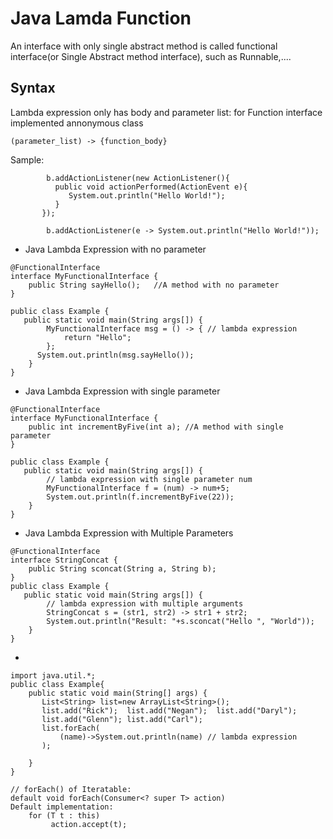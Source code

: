 # Java Lamda Function

An interface with only single abstract method is called functional interface(or Single Abstract method interface), such as Runnable,....

## Syntax
Lambda expression only has body and parameter list: for Function interface implemented annonymous class
```
(parameter_list) -> {function_body}
```
Sample:
```
        b.addActionListener(new ActionListener(){  
          public void actionPerformed(ActionEvent e){  
    	     System.out.println("Hello World!"); 
          }  
       }); 
       
        b.addActionListener(e -> System.out.println("Hello World!")); 
```
- Java Lambda Expression with no parameter
```
@FunctionalInterface
interface MyFunctionalInterface {
    public String sayHello(); 	//A method with no parameter
}

public class Example {
   public static void main(String args[]) {        
    	MyFunctionalInterface msg = () -> { // lambda expression
    		return "Hello";
    	};
      System.out.println(msg.sayHello());
    }
}
```
- Java Lambda Expression with single parameter
```
@FunctionalInterface
interface MyFunctionalInterface {
    public int incrementByFive(int a); //A method with single parameter
}

public class Example {
   public static void main(String args[]) {
        // lambda expression with single parameter num
    	MyFunctionalInterface f = (num) -> num+5;
        System.out.println(f.incrementByFive(22));
    }
}
```
- Java Lambda Expression with Multiple Parameters
```
@FunctionalInterface
interface StringConcat {
    public String sconcat(String a, String b);
}
public class Example {
   public static void main(String args[]) {
        // lambda expression with multiple arguments
    	StringConcat s = (str1, str2) -> str1 + str2;
        System.out.println("Result: "+s.sconcat("Hello ", "World"));
    }
}
```
- 
```
import java.util.*;  
public class Example{  
    public static void main(String[] args) {       
       List<String> list=new ArrayList<String>();  
       list.add("Rick");  list.add("Negan");  list.add("Daryl");         
       list.add("Glenn"); list.add("Carl");                
       list.forEach(                     
           (name)->System.out.println(name) // lambda expression        
       );  
       
    }  
}

// forEach() of Iteratable:
default void forEach(Consumer<? super T> action)
Default implementation:
    for (T t : this)
         action.accept(t);
```
